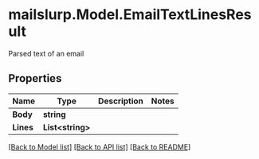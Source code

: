 # mailslurp.Model.EmailTextLinesResult
Parsed text of an email
## Properties

Name | Type | Description | Notes
------------ | ------------- | ------------- | -------------
**Body** | **string** |  | 
**Lines** | **List&lt;string&gt;** |  | 

[[Back to Model list]](../README#documentation-for-models) [[Back to API list]](../README#documentation-for-api-endpoints) [[Back to README]](../README)

